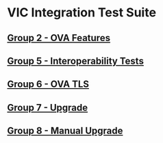 VIC Integration Test Suite
=======


[Group 2 - OVA Features](Group2-OVA-Features/TestCases.md)
-
[Group 5 - Interoperability Tests](Group5-Interoperability-Tests/TestCases.md)
-
[Group 6 - OVA TLS](Group6-OVA-TLS/TestCases.md)
-
[Group 7 - Upgrade](Group7-Upgrade/TestCases.md)
-
[Group 8 - Manual Upgrade](Group8-Manual-Upgrade/TestCases.md)
-
